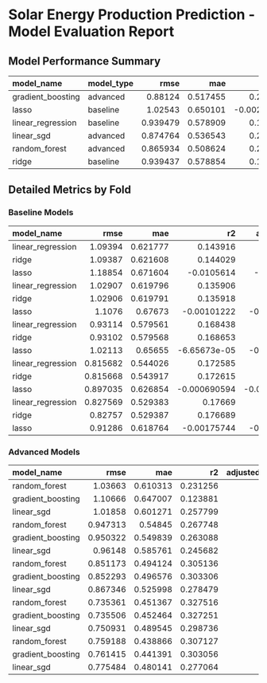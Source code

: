 # Solar Energy Production Prediction - Model Evaluation Report

## Model Performance Summary

| model_name        | model_type |     rmse |      mae |          r2 |    mape |
|:------------------|:-----------|---------:|---------:|------------:|--------:|
| gradient_boosting | advanced   |  0.88124 | 0.517455 |    0.264116 | 197.569 |
| lasso             | baseline   |  1.02543 | 0.650101 | -0.00281764 | 103.719 |
| linear_regression | baseline   | 0.939479 | 0.578909 |    0.159507 |  167.17 |
| linear_sgd        | advanced   | 0.874764 | 0.536543 |    0.271552 | 183.221 |
| random_forest     | advanced   | 0.865934 | 0.508624 |    0.287757 | 194.849 |
| ridge             | baseline   | 0.939437 | 0.578854 |    0.159581 | 167.182 |

## Detailed Metrics by Fold

### Baseline Models

| model_name        |     rmse |      mae |           r2 |  adjusted_r2 |    mape | fold | model_type |
|:------------------|---------:|---------:|-------------:|-------------:|--------:|-----:|:-----------|
| linear_regression |  1.09394 | 0.621777 |     0.143916 |     0.143657 | 148.126 |    1 | baseline   |
| ridge             |  1.09387 | 0.621608 |     0.144029 |      0.14377 | 147.889 |    1 | baseline   |
| lasso             |  1.18854 | 0.671604 |   -0.0105614 |   -0.0108665 | 108.175 |    1 | baseline   |
| linear_regression |  1.02907 | 0.619796 |     0.135906 |     0.135645 | 170.326 |    2 | baseline   |
| ridge             |  1.02906 | 0.619791 |     0.135918 |     0.135657 |  170.33 |    2 | baseline   |
| lasso             |   1.1076 |  0.67673 |  -0.00101222 |  -0.00131445 | 99.7745 |    2 | baseline   |
| linear_regression |  0.93114 | 0.579561 |     0.168438 |     0.168187 | 182.416 |    3 | baseline   |
| ridge             |  0.93102 | 0.579568 |     0.168653 |     0.168402 |  182.85 |    3 | baseline   |
| lasso             |  1.02113 |  0.65655 | -6.65673e-05 |  -0.00036852 | 103.641 |    3 | baseline   |
| linear_regression | 0.815682 | 0.544026 |     0.172585 |     0.172336 | 172.176 |    4 | baseline   |
| ridge             | 0.815668 | 0.543917 |     0.172615 |     0.172365 | 172.033 |    4 | baseline   |
| lasso             | 0.897035 | 0.626854 | -0.000690594 | -0.000992734 | 104.328 |    4 | baseline   |
| linear_regression | 0.827569 | 0.529383 |      0.17669 |     0.176442 | 162.803 |    5 | baseline   |
| ridge             |  0.82757 | 0.529387 |     0.176689 |      0.17644 | 162.808 |    5 | baseline   |
| lasso             |  0.91286 | 0.618764 |  -0.00175744 |  -0.00205991 | 102.678 |    5 | baseline   |

### Advanced Models

| model_name        |     rmse |      mae |       r2 | adjusted_r2 |    mape | fold | model_type |
|:------------------|---------:|---------:|---------:|------------:|--------:|-----:|:-----------|
| random_forest     |  1.03663 | 0.610313 | 0.231256 |         nan | 285.084 |    1 | advanced   |
| gradient_boosting |  1.10666 | 0.647007 | 0.123881 |         nan |  297.81 |    1 | advanced   |
| linear_sgd        |  1.01858 | 0.601271 | 0.257799 |         nan | 214.861 |    1 | advanced   |
| random_forest     | 0.947313 |  0.54845 | 0.267748 |         nan | 181.522 |    2 | advanced   |
| gradient_boosting | 0.950322 | 0.549839 | 0.263088 |         nan |  181.42 |    2 | advanced   |
| linear_sgd        |  0.96148 | 0.585761 | 0.245682 |         nan | 187.895 |    2 | advanced   |
| random_forest     | 0.851173 | 0.494124 | 0.305136 |         nan | 184.166 |    3 | advanced   |
| gradient_boosting | 0.852293 | 0.496576 | 0.303306 |         nan | 187.578 |    3 | advanced   |
| linear_sgd        | 0.867346 | 0.525998 | 0.278479 |         nan | 187.332 |    3 | advanced   |
| random_forest     | 0.735361 | 0.451367 | 0.327516 |         nan | 171.299 |    4 | advanced   |
| gradient_boosting | 0.735506 | 0.452464 | 0.327251 |         nan | 166.445 |    4 | advanced   |
| linear_sgd        | 0.750931 | 0.489545 | 0.298736 |         nan | 173.422 |    4 | advanced   |
| random_forest     | 0.759188 | 0.438866 | 0.307127 |         nan | 152.176 |    5 | advanced   |
| gradient_boosting | 0.761415 | 0.441391 | 0.303056 |         nan |  154.59 |    5 | advanced   |
| linear_sgd        | 0.775484 | 0.480141 | 0.277064 |         nan | 152.594 |    5 | advanced   |